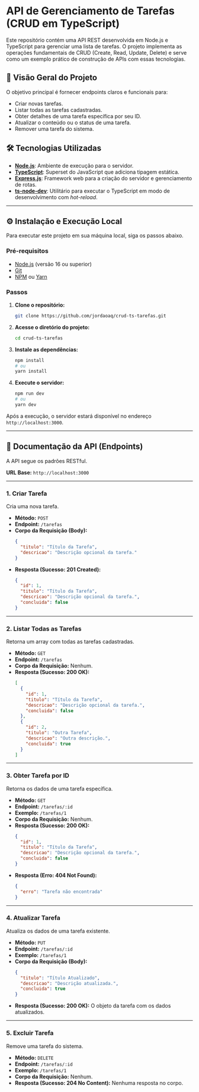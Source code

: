 # API de Gerenciamento de Tarefas (CRUD em TypeScript)

Este repositório contém uma API REST desenvolvida em Node.js e TypeScript para gerenciar uma lista de tarefas. O projeto implementa as operações fundamentais de CRUD (Create, Read, Update, Delete) e serve como um exemplo prático de construção de APIs com essas tecnologias.

## 🚀 Visão Geral do Projeto

O objetivo principal é fornecer endpoints claros e funcionais para:

* Criar novas tarefas.
* Listar todas as tarefas cadastradas.
* Obter detalhes de uma tarefa específica por seu ID.
* Atualizar o conteúdo ou o status de uma tarefa.
* Remover uma tarefa do sistema.

## 🛠️ Tecnologias Utilizadas

* **[Node.js](https://nodejs.org/en/)**: Ambiente de execução para o servidor.
* **[TypeScript](https://www.typescriptlang.org/)**: Superset do JavaScript que adiciona tipagem estática.
* **[Express.js](https://expressjs.com/pt-br/)**: Framework web para a criação do servidor e gerenciamento de rotas.
* **[ts-node-dev](https://github.com/wclr/ts-node-dev)**: Utilitário para executar o TypeScript em modo de desenvolvimento com *hot-reload*.

---

## ⚙️ Instalação e Execução Local

Para executar este projeto em sua máquina local, siga os passos abaixo.

### Pré-requisitos

* [Node.js](https://nodejs.org/en/) (versão 16 ou superior)
* [Git](https://git-scm.com/)
* [NPM](https://www.npmjs.com/) ou [Yarn](https://yarnpkg.com/)

### Passos

1.  **Clone o repositório:**
    ```bash
    git clone https://github.com/jordaoaq/crud-ts-tarefas.git
    ```

2.  **Acesse o diretório do projeto:**
    ```bash
    cd crud-ts-tarefas
    ```

3.  **Instale as dependências:**
    ```bash
    npm install
    # ou
    yarn install
    ```

4.  **Execute o servidor:**
    ```bash
    npm run dev
    # ou
    yarn dev
    ```

Após a execução, o servidor estará disponível no endereço `http://localhost:3000`.

---

## 📡 Documentação da API (Endpoints)

A API segue os padrões RESTful.

**URL Base:** `http://localhost:3000`

---

### 1. Criar Tarefa

Cria uma nova tarefa.

* **Método:** `POST`
* **Endpoint:** `/tarefas`
* **Corpo da Requisição (Body):**
    ```json
    {
      "titulo": "Título da Tarefa",
      "descricao": "Descrição opcional da tarefa."
    }
    ```
* **Resposta (Sucesso: 201 Created):**
    ```json
    {
      "id": 1,
      "titulo": "Título da Tarefa",
      "descricao": "Descrição opcional da tarefa.",
      "concluida": false
    }
    ```

---

### 2. Listar Todas as Tarefas

Retorna um array com todas as tarefas cadastradas.

* **Método:** `GET`
* **Endpoint:** `/tarefas`
* **Corpo da Requisição:** Nenhum.
* **Resposta (Sucesso: 200 OK):**
    ```json
    [
      {
        "id": 1,
        "titulo": "Título da Tarefa",
        "descricao": "Descrição opcional da tarefa.",
        "concluida": false
      },
      {
        "id": 2,
        "titulo": "Outra Tarefa",
        "descricao": "Outra descrição.",
        "concluida": true
      }
    ]
    ```

---

### 3. Obter Tarefa por ID

Retorna os dados de uma tarefa específica.

* **Método:** `GET`
* **Endpoint:** `/tarefas/:id`
* **Exemplo:** `/tarefas/1`
* **Corpo da Requisição:** Nenhum.
* **Resposta (Sucesso: 200 OK):**
    ```json
    {
      "id": 1,
      "titulo": "Título da Tarefa",
      "descricao": "Descrição opcional da tarefa.",
      "concluida": false
    }
    ```
* **Resposta (Erro: 404 Not Found):**
    ```json
    {
      "erro": "Tarefa não encontrada"
    }
    ```

---

### 4. Atualizar Tarefa

Atualiza os dados de uma tarefa existente.

* **Método:** `PUT`
* **Endpoint:** `/tarefas/:id`
* **Exemplo:** `/tarefas/1`
* **Corpo da Requisição (Body):**
    ```json
    {
      "titulo": "Título Atualizado",
      "descricao": "Descrição atualizada.",
      "concluida": true
    }
    ```
* **Resposta (Sucesso: 200 OK):** O objeto da tarefa com os dados atualizados.

---

### 5. Excluir Tarefa

Remove uma tarefa do sistema.

* **Método:** `DELETE`
* **Endpoint:** `/tarefas/:id`
* **Exemplo:** `/tarefas/1`
* **Corpo da Requisição:** Nenhum.
* **Resposta (Sucesso: 204 No Content):** Nenhuma resposta no corpo.

